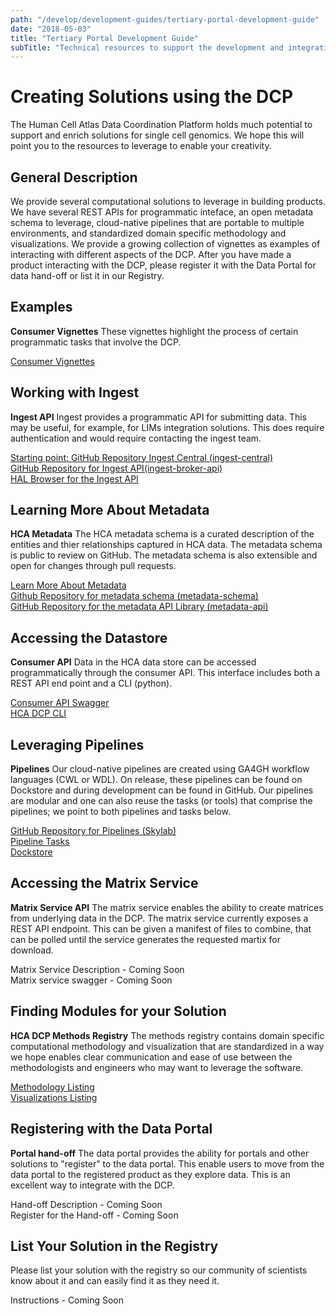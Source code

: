 ```yaml
---
path: "/develop/development-guides/tertiary-portal-development-guide"
date: "2018-05-03"
title: "Tertiary Portal Development Guide"
subTitle: "Technical resources to support the development and integration of your analysis applications."
---
```


# Creating Solutions using the DCP

The Human Cell Atlas Data Coordination Platform holds much potential to support and enrich solutions for single cell genomics. We hope this will point you to the resources to leverage to enable your creativity.

## General Description

We provide several computational solutions to leverage in building products. We have several REST APIs for programmatic inteface, an open metadata schema to leverage, cloud-native pipelines that are portable to multiple environments, and standardized domain specific methodology and visualizations. We provide a growing collection of vignettes as examples of interacting with different aspects of the DCP. After you have made a product interacting with the DCP, please register it with the Data Portal for data hand-off or list it in our Registry.

## Examples

**Consumer Vignettes** These vignettes highlight the process of certain programmatic tasks that involve the DCP.

[Consumer Vignettes](/develop/development-guides/consumer-vignettes)   

## Working with Ingest

**Ingest API** Ingest provides a programmatic API for submitting data. This may be useful, for example, for LIMs integration solutions. This does require authentication and would require contacting the ingest team.

[Starting point: GitHub Repository Ingest Central (ingest-central)](https://github.com/HumanCellAtlas/ingest-central)    
[GitHub Repository for Ingest API(ingest-broker-api)](https://github.com/HumanCellAtlas/ingest-broker-api)    
[HAL Browser for the Ingest API](http://api.ingest.dev.data.humancellatlas.org/browser/index.html)   

## Learning More About Metadata

**HCA Metadata** The HCA metadata schema is a curated description of the entities and thier relationships captured in HCA data. The metadata schema is public to review on GitHub. The metadata schema is also extensible and open for changes through pull requests.

[Learn More About Metadata](https://github.com/HumanCellAtlas/metadata-schema/tree/master/docs)   
[Github Repository for metadata schema (metadata-schema)](https://github.com/HumanCellAtlas/metadata-schema)   
[GitHub Repository for the metadata API Library (metadata-api)](https://github.com/HumanCellAtlas/metadata-api)   

## Accessing the Datastore

**Consumer API** Data in the HCA data store can be accessed programmatically through the consumer API. This interface includes both a REST API end point and a CLI (python).

[Consumer API Swagger](https://dss.integration.data.humancellatlas.org)   
[HCA DCP CLI](https://hca.readthedocs.io/en/latest)   

## Leveraging Pipelines

**Pipelines** Our cloud-native pipelines are created using GA4GH workflow languages (CWL or WDL). On release, these pipelines can be found on Dockstore and during development can be found in GitHub. Our pipelines are modular and one can also reuse the tasks (or tools) that comprise the pipelines; we point to both pipelines and tasks below.

[GitHub Repository for Pipelines (Skylab)](https://github.com/HumanCellAtlas/skylab)   
[Pipeline Tasks](https://github.com/HumanCellAtlas/skylab/tree/master/library/tasks)   
[Dockstore](https://dockstore.org)   

## Accessing the Matrix Service

**Matrix Service API** The matrix service enables the ability to create matrices from underlying data in the DCP. The matrix service currently exposes a REST API endpoint. This can be given a manifest of files to combine, that can be polled until the service generates the requested martix for download.

Matrix Service Description - Coming Soon    
Matrix service swagger - Coming Soon   

## Finding Modules for your Solution

**HCA DCP Methods Registry** The methods registry contains domain specific computational methodology and visualization that are standardized in a way we hope enables clear communication and ease of use between the methodologists and engineers who may want to leverage the software.

[Methodology Listing](/analyze/methods/methods)   
[Visualizations Listing](/analyze/visualization-components/visualization-components)   

## Registering with the Data Portal

**Portal hand-off** The data portal provides the ability for portals and other solutions to "register" to the data portal. This enable users to move from the data portal to the registered product as they explore data. This is an excellent way to integrate with the DCP.

Hand-off Description - Coming Soon   
Register for the Hand-off - Coming Soon  

## List Your Solution in the Registry

Please list your solution with the registry so our community of scientists know about it and can easily find it as they need it.

Instructions - Coming Soon   
